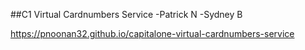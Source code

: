 ##C1 Virtual Cardnumbers Service
-Patrick N
-Sydney B

https://pnoonan32.github.io/capitalone-virtual-cardnumbers-service
